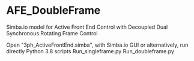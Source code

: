 # AFE_DoubleFrame
Simba.io model for Active Front End Control with Decoupled Dual Synchronous Rotating Frame Control

Open "3ph_ActiveFrontEnd.simba", with Simba.io GUI
or alternatively, run directly Python 3.8 scripts
Run_singleframe.py
Run_doubleframe.py
